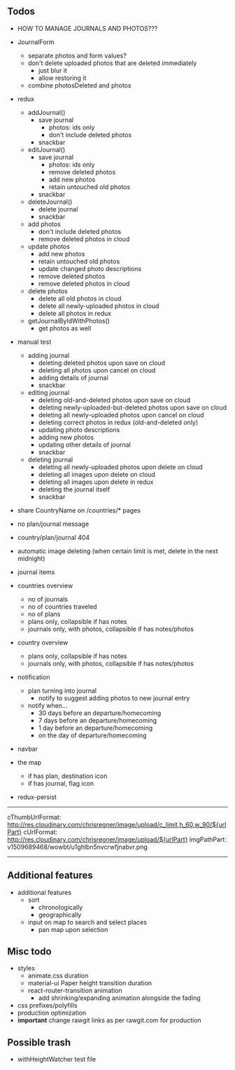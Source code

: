 ## Todos

- HOW TO MANAGE JOURNALS AND PHOTOS???

- JournalForm
  - separate photos and form values?
  - don't delete uploaded photos that are deleted immediately
    - just blur it
    - allow restoring it
  - combine photosDeleted and photos

- redux
  - addJournal()
    - save journal
      - photos: ids only
      - don't include deleted photos
    - snackbar
  - editJournal()
    - save journal
      - photos: ids only
      - remove deleted photos
      - add new photos
      - retain untouched old photos
    - snackbar
  - deleteJournal()
    - delete journal
    - snackbar
  - add photos
    - don't include deleted photos
    - remove deleted photos in cloud
  - update photos
    - add new photos
    - retain untouched old photos
    - update changed photo descriptions
    - remove deleted photos
    - remove deleted photos in cloud
  - delete photos
    - delete all old photos in cloud
    - delete all newly-uploaded photos in cloud
    - delete all photos in redux
  - getJournalByIdWithPhotos()
    - get photos as well

- manual test
  - adding journal
    - deleting deleted photos upon save on cloud
    - deleting all photos upon cancel on cloud
    - adding details of journal
    - snackbar
  - editing journal
    - deleting old-and-deleted photos upon save on cloud
    - deleting newly-uploaded-but-deleted photos upon save on cloud
    - deleting all newly-uploaded photos upon cancel on cloud
    - deleting correct photos in redux (old-and-deleted only)
    - updating photo descriptions
    - adding new photos
    - updating other details of journal
    - snackbar
  - deleting journal
    - deleting all newly-uploaded photos upon delete on cloud
    - deleting all images upon delete on cloud
    - deleting all images upon delete in redux
    - deleting the journal itself
    - snackbar

- share CountryName on /countries/* pages
- no plan/journal message
- country/plan/journal 404
- automatic image deleting (when certain limit is met, delete in the next midnight)

- journal items
- countries overview
  - no of journals
  - no of countries traveled
  - no of plans
  - plans only, collapsible if has notes
  - journals only, with photos, collapsible if has notes/photos
- country overview
  - plans only, collapsible if has notes
  - journals only, with photos, collapsible if has notes/photos

- notification
  - plan turning into journal
    - notify to suggest adding photos to new journal entry
  - notify when...
    - 30 days before an departure/homecoming
    - 7 days before an departure/homecoming
    - 1 day before an departure/homecoming
    - on the day of departure/homecoming
- navbar
- the map
  - if has plan, destination icon
  - if has journal, flag icon

- redux-persist

---

cThumbUrlFormat: http://res.cloudinary.com/chrisregner/image/upload/c_limit,h_60,w_90/${urlPart}
cUrlFormat: http://res.cloudinary.com/chrisregner/image/upload/${urlPart}
imgPathPart: v1509689468/wowbt/u1ghlbn5nvcrwfjnabvr.png

---

## Additional features

- additional features
  - sort
    - chronologically
    - geographically
  - input on map to search and select places
    - pan map upon selection

## Misc todo

- styles
  - animate.css duration
  - material-ui Paper height transition duration
  - react-router-transition animation
    - add shrinking/expanding animation alongside the fading
- css prefixes/polyfills
- production optimization
- **important** change rawgit links as per rawgit.com for production

## Possible trash

- withHeightWatcher test file
